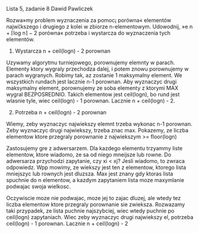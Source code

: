 Lista 5, zadanie 8
Dawid Pawliczek

Rozwa»my problem wyznaczenia za pomoc¡ porówna« elementów najwi¦kszego i drugiego z kolei w zbiorze n-elementowym. Udowodnij, »e n + ⌈log n⌉ − 2 porówna« potrzeba i wystarcza do wyznaczenia tych elementów.

1. Wystarcza n + ceil(logn) - 2 porownan

Uzywamy algorytmu turniejowego, porownujemy elemnty w parach.
Elementy ktory wygraly przechodza dalej, i potem znowu porownujemy w parach wygranych.
Robimy tak, az zostanie 1 maksymalny element.
We wszystkich rundach jest lacznie n-1 porownan.
Aby wyznaczyc drugi maksymalny element, porownujemy ze soba elementy z ktorymi MAX wygral BEZPOSREDNIO.
Takich elementow jest ceil(logn), bo rund jest wlasnie tyle, wiec ceil(logn) - 1 porownan.
Lacznie n + ceil(logn) - 2.

2. Potrzeba n + ceil(logn) - 2 porownan

Wiemy, zeby wyznaczyc najwiekszy elemnt trzeba wykonac n-1 porownan.
Zeby wyznaczyc drugi najwiekszy, trzeba znac max.
Pokazemy, ze liczba elementow ktore przegraly porownanie z najwiekszym >= floor(logn)

Zastosujemy gre z adwersarzem.
Dla kazdego elementu trzyammy liste elementow, ktore wiadomo, ze sa od niego mneijsze lub rowne.
Do adwersarza przychodzi zapytanie, czy xi < xj? Jesli wiadomo, to zwraca odpowiedz.
Wpp mowimy, ze wiekszy jest ten z elementow, ktorego lista mniejszyc lub rownych jest dluzsza.
Max jest znany gdy ktoras lista spuchnie do n elementow, a kazdym zapytaniem lista moze maxymlanie podwajac swoja wielkosc.

Oczywiscie moze nie podwajac, moze jej to zajac dluzej, ale wtedy tez liczba elementow ktore przegraly porownanie sie zwieksza.
Rozwazamy taki przypadek, ze lista puchnie najszybciej, wiec wtedy puchnie po ceil(logn) zapytaniach.
Wiec zeby wyznaczyc drugi najwiekszy el, potrzeba ceil(logn) - 1 porownan.
Lacznie n + ceil(logn) - 2
